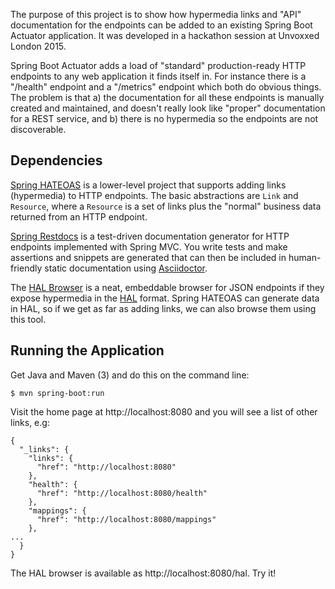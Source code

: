 The purpose of this project is to show how hypermedia links and "API"
documentation for the endpoints can be added to an existing Spring
Boot Actuator application. It was developed in a hackathon session at
Unvoxxed London 2015.

Spring Boot Actuator adds a load of "standard" production-ready HTTP
endpoints to any web application it finds itself in. For instance
there is a "/health" endpoint and a "/metrics" endpoint which both do
obvious things. The problem is that a) the documentation for all these
endpoints is manually created and maintained, and doesn't really look
like "proper" documentation for a REST service, and b) there is no
hypermedia so the endpoints are not discoverable.

## Dependencies

[Spring HATEOAS](http://projects.spring.io/spring-hateoas/) is a
lower-level project that supports adding links (hypermedia) to HTTP
endpoints. The basic abstractions are `Link` and `Resource`, where a
`Resource` is a set of links plus the "normal" business data returned
from an HTTP endpoint.

[Spring Restdocs](http://projects.spring.io/spring-restdocs) is a
test-driven documentation generator for HTTP endpoints implemented
with Spring MVC. You write tests and make assertions and snippets are
generated that can then be included in human-friendly static
documentation using [Asciidoctor](https://asciidoctor.org).

The [HAL Browser](https://github.com/mikekelly/hal-browser) is a neat,
embeddable browser for JSON endpoints if they expose hypermedia in the
[HAL](http://stateless.co/hal_specification.html) format. Spring
HATEOAS can generate data in HAL, so if we get as far as adding links,
we can also browse them using this tool.

## Running the Application

Get Java and Maven (3) and do this on the command line:

```
$ mvn spring-boot:run
```

Visit the home page at http://localhost:8080 and you will see a list
of other links, e.g:

```
{
  "_links": {
    "links": {
      "href": "http://localhost:8080"
    }, 
    "health": {
      "href": "http://localhost:8080/health"
    },
    "mappings": {
      "href": "http://localhost:8080/mappings"
    },
...
  }
}
```

The HAL browser is available as http://localhost:8080/hal. Try it!